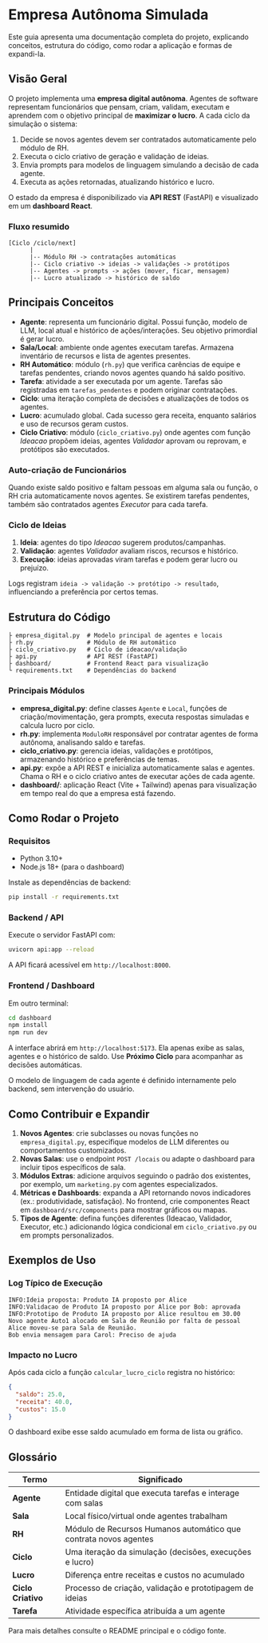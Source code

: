 # Empresa Autônoma Simulada

Este guia apresenta uma documentação completa do projeto, explicando conceitos, estrutura do código, como rodar a aplicação e formas de expandi-la.

## Visão Geral

O projeto implementa uma **empresa digital autônoma**. Agentes de software representam funcionários que pensam, criam, validam, executam e aprendem com o objetivo principal de **maximizar o lucro**. A cada ciclo da simulação o sistema:

1. Decide se novos agentes devem ser contratados automaticamente pelo módulo de RH.
2. Executa o ciclo criativo de geração e validação de ideias.
3. Envia prompts para modelos de linguagem simulando a decisão de cada agente.
4. Executa as ações retornadas, atualizando histórico e lucro.

O estado da empresa é disponibilizado via **API REST** (FastAPI) e visualizado em um **dashboard React**.

### Fluxo resumido

```
[Ciclo /ciclo/next]
      |
      |-- Módulo RH -> contratações automáticas
      |-- Ciclo criativo -> ideias -> validações -> protótipos
      |-- Agentes -> prompts -> ações (mover, ficar, mensagem)
      |-- Lucro atualizado -> histórico de saldo
```

## Principais Conceitos

- **Agente**: representa um funcionário digital. Possui função, modelo de LLM, local atual e histórico de ações/interações. Seu objetivo primordial é gerar lucro.
- **Sala/Local**: ambiente onde agentes executam tarefas. Armazena inventário de recursos e lista de agentes presentes.
- **RH Automático**: módulo (`rh.py`) que verifica carências de equipe e tarefas pendentes, criando novos agentes quando há saldo positivo.
- **Tarefa**: atividade a ser executada por um agente. Tarefas são registradas em `tarefas_pendentes` e podem originar contratações.
- **Ciclo**: uma iteração completa de decisões e atualizações de todos os agentes.
- **Lucro**: acumulado global. Cada sucesso gera receita, enquanto salários e uso de recursos geram custos.
- **Ciclo Criativo**: módulo (`ciclo_criativo.py`) onde agentes com função *Ideacao* propõem ideias, agentes *Validador* aprovam ou reprovam, e protótipos são executados.

### Auto-criação de Funcionários

Quando existe saldo positivo e faltam pessoas em alguma sala ou função, o RH cria automaticamente novos agentes. Se existirem tarefas pendentes, também são contratados agentes *Executor* para cada tarefa.

### Ciclo de Ideias

1. **Ideia**: agentes do tipo *Ideacao* sugerem produtos/campanhas.
2. **Validação**: agentes *Validador* avaliam riscos, recursos e histórico.
3. **Execução**: ideias aprovadas viram tarefas e podem gerar lucro ou prejuízo.

Logs registram `ideia -> validação -> protótipo -> resultado`, influenciando a preferência por certos temas.

## Estrutura do Código

```
├ empresa_digital.py  # Modelo principal de agentes e locais
├ rh.py               # Módulo de RH automático
├ ciclo_criativo.py   # Ciclo de ideacao/validação
├ api.py              # API REST (FastAPI)
├ dashboard/          # Frontend React para visualização
└ requirements.txt    # Dependências do backend
```

### Principais Módulos

- **empresa_digital.py**: define classes `Agente` e `Local`, funções de criação/movimentação, gera prompts, executa respostas simuladas e calcula lucro por ciclo.
- **rh.py**: implementa `ModuloRH` responsável por contratar agentes de forma autônoma, analisando saldo e tarefas.
- **ciclo_criativo.py**: gerencia ideias, validações e protótipos, armazenando histórico e preferências de temas.
- **api.py**: expõe a API REST e inicializa automaticamente salas e agentes. Chama o RH e o ciclo criativo antes de executar ações de cada agente.
- **dashboard/**: aplicação React (Vite + Tailwind) apenas para visualização em tempo real do que a empresa está fazendo.

## Como Rodar o Projeto

### Requisitos

- Python 3.10+
- Node.js 18+ (para o dashboard)

Instale as dependências de backend:

```bash
pip install -r requirements.txt
```

### Backend / API

Execute o servidor FastAPI com:

```bash
uvicorn api:app --reload
```

A API ficará acessível em `http://localhost:8000`.

### Frontend / Dashboard

Em outro terminal:

```bash
cd dashboard
npm install
npm run dev
```

A interface abrirá em `http://localhost:5173`. Ela apenas exibe as salas, agentes e o histórico de saldo. Use **Próximo Ciclo** para acompanhar as decisões automáticas.

O modelo de linguagem de cada agente é definido internamente pelo backend, sem intervenção do usuário.

## Como Contribuir e Expandir

1. **Novos Agentes**: crie subclasses ou novas funções no `empresa_digital.py`, especifique modelos de LLM diferentes ou comportamentos customizados.
2. **Novas Salas**: use o endpoint `POST /locais` ou adapte o dashboard para incluir tipos específicos de sala.
3. **Módulos Extras**: adicione arquivos seguindo o padrão dos existentes, por exemplo, um `marketing.py` com agentes especializados.
4. **Métricas e Dashboards**: expanda a API retornando novos indicadores (ex.: produtividade, satisfação). No frontend, crie componentes React em `dashboard/src/components` para mostrar gráficos ou mapas.
5. **Tipos de Agente**: defina funções diferentes (Ideacao, Validador, Executor, etc.) adicionando lógica condicional em `ciclo_criativo.py` ou em prompts personalizados.

## Exemplos de Uso

### Log Típico de Execução

```
INFO:Ideia proposta: Produto IA proposto por Alice
INFO:Validacao de Produto IA proposto por Alice por Bob: aprovada
INFO:Prototipo de Produto IA proposto por Alice resultou em 30.00
Novo agente Auto1 alocado em Sala de Reunião por falta de pessoal
Alice moveu-se para Sala de Reunião.
Bob envia mensagem para Carol: Preciso de ajuda
```

### Impacto no Lucro

Após cada ciclo a função `calcular_lucro_ciclo` registra no histórico:

```json
{
  "saldo": 25.0,
  "receita": 40.0,
  "custos": 15.0
}
```

O dashboard exibe esse saldo acumulado em forma de lista ou gráfico.

## Glossário


| Termo | Significado |
|-------|-------------|
| **Agente** | Entidade digital que executa tarefas e interage com salas |
| **Sala** | Local físico/virtual onde agentes trabalham |
| **RH** | Módulo de Recursos Humanos automático que contrata novos agentes |
| **Ciclo** | Uma iteração da simulação (decisões, execuções e lucro) |
| **Lucro** | Diferença entre receitas e custos no acumulado |
| **Ciclo Criativo** | Processo de criação, validação e prototipagem de ideias |
| **Tarefa** | Atividade específica atribuída a um agente |
Para mais detalhes consulte o README principal e o código fonte.
